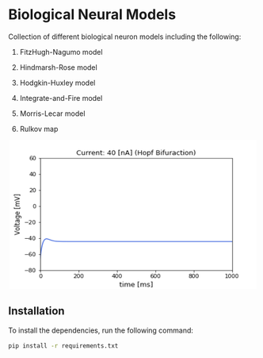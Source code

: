 # Biological Neural Models
Collection of  different biological neuron models including the following:

1. FitzHugh-Nagumo model

2. Hindmarsh-Rose model

3. Hodgkin-Huxley model

4. Integrate-and-Fire model

5. Morris-Lecar model

6. Rulkov map


<p align="center">
    <img width="500" height="300"src="images/morris-lecar-hopf.gif">
</p>



## Installation

To install the dependencies, run the following command:

```bash
pip install -r requirements.txt
```

